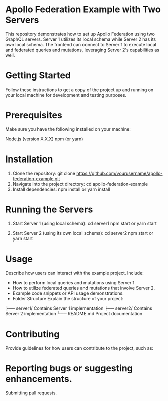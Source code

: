 # Apollo Federation Example with Two Servers
This repository demonstrates how to set up Apollo Federation using two GraphQL servers. Server 1 utilizes its local schema while Server 2 has its own local schema. The frontend can connect to Server 1 to execute local and federated queries and mutations, leveraging Server 2's capabilities as well.

# Getting Started
Follow these instructions to get a copy of the project up and running on your local machine for development and testing purposes.

# Prerequisites
Make sure you have the following installed on your machine:

Node.js (version X.X.X)
npm (or yarn)

# Installation
1. Clone the repository:
  git clone https://github.com/yourusername/apollo-federation-example.git
2. Navigate into the project directory:
  cd apollo-federation-example
3. Install dependencies:
  npm install or yarn install
# Running the Servers
1. Start Server 1 (using local schema):
cd server1
npm start or yarn start

2. Start Server 2 (using its own local schema):
cd server2
npm start or yarn start

# Usage
Describe how users can interact with the example project. Include:

- How to perform local queries and mutations using Server 1.
- How to utilize federated queries and mutations that involve Server 2.
- Example code snippets or API usage demonstrations.
- Folder Structure
Explain the structure of your project:

├── server1/  Contains Server 1 implementation
├── server2/  Contains Server 2 implementation
└── README.md Project documentation

# Contributing
Provide guidelines for how users can contribute to the project, such as:

# Reporting bugs or suggesting enhancements.
Submitting pull requests.

